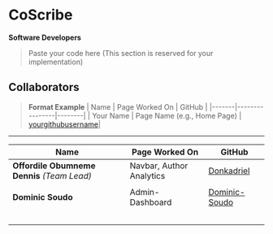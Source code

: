 # CoScribe
**Software Developers**

> Paste your code here (This section is reserved for your implementation)

## Collaborators

> **Format Example**
> | Name  | Page Worked On | GitHub |
> |-------|----------------|--------|
> | Your Name | Page Name (e.g., Home Page) | [yourgithubusername](https://github.com/yourgithubusername)|

---

| Name  | Page Worked On | GitHub |
|-------|----------------|--------|
| **Offordile Obumneme Dennis** *(Team Lead)* | Navbar, Author Analytics | [Donkadriel](https://github.com/Donkadriel)|
| | | |
| **Dominic Soudo**                           |Admin-Dashboard           | [Dominic-Soudo](https://github.com/Dominic-Soudo)|
| | | |
| | | |
| | | |
| | | |
| | | |